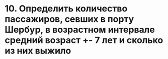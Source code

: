 # 10.	Определить количество пассажиров, севших в порту Шербур, в возрастном интервале средний возраст +- 7 лет и сколько из них выжило
